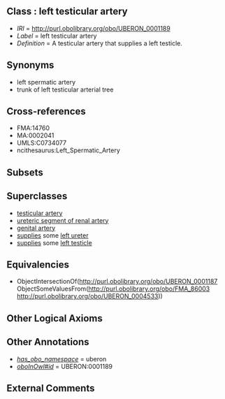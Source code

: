 
## Class : left testicular artery

 * *IRI* = http://purl.obolibrary.org/obo/UBERON_0001189
 * *Label* = left testicular artery
 * *Definition* = A testicular artery that supplies a left testicle.

## Synonyms

 * left spermatic artery
 * trunk of left testicular arterial tree

## Cross-references

 * FMA:14760
 * MA:0002041
 * UMLS:C0734077
 * ncithesaurus:Left_Spermatic_Artery

## Subsets


## Superclasses

 * [testicular artery](../../UBERON/87/UBERON_0001187.md)
 * [ureteric segment of renal artery](../../UBERON/68/UBERON_0003468.md)
 * [genital artery](../../UBERON/92/UBERON_0010192.md)
 * [supplies](../../FMA/03/FMA_86003.md) some [left ureter](../../UBERON/23/UBERON_0001223.md)
 * [supplies](../../FMA/03/FMA_86003.md) some [left testicle](../../UBERON/33/UBERON_0004533.md)

## Equivalencies

 * ObjectIntersectionOf(<http://purl.obolibrary.org/obo/UBERON_0001187> ObjectSomeValuesFrom(<http://purl.obolibrary.org/obo/FMA_86003> <http://purl.obolibrary.org/obo/UBERON_0004533>))

## Other Logical Axioms


## Other Annotations

 * *[has_obo_namespace](../../ce/oboInOwl#hasOBONamespace.md)* = uberon
 * *[oboInOwl#id](../../id/oboInOwl#id.md)* = UBERON:0001189

## External Comments

